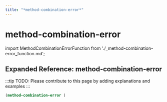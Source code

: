 ```yaml
---
title: "*method-combination-error*"
---
```


# method-combination-error

import MethodCombinationErrorFunction from './_method-combination-error_function.md';

<MethodCombinationErrorFunction />

## Expanded Reference: method-combination-error

:::tip
TODO: Please contribute to this page by adding explanations and examples
:::

```lisp
(method-combination-error )
```
